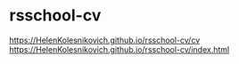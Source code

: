# rsschool-cv
https://HelenKolesnikovich.github.io/rsschool-cv/cv
https://HelenKolesnikovich.github.io/rsschool-cv/index.html

